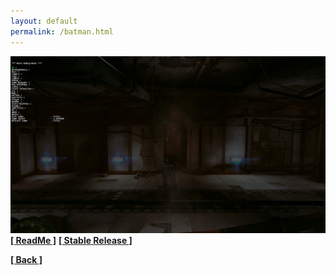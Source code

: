 ```yaml
---
layout: default
permalink: /batman.html
---
```

![Screenshot](https://github.com/unknownproject/Batman/raw/master/ArkhamOriginsBlackGate/BAOBG.jpg)
**[[ ReadMe ]](https://raw.githubusercontent.com/unknownproject/Batman/master/ArkhamOriginsBlackGate/ReadMe.txt)**
**[[ Stable Release ]](https://github.com/unknownproject/Batman/raw/master/ArkhamOriginsBlackGate/Debug.zip)**




**[[ Back ]](./)**	